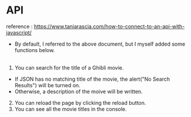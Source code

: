 # API
reference : https://www.taniarascia.com/how-to-connect-to-an-api-with-javascript/
* By default, I referred to the above document, but I myself added some functions below.
<br><br>
1. You can search for the title of a Ghibli movie.
* If JSON has no matching title of the movie, the alert("No Search Results") will be turned on.
* Otherwise, a description of the moive will be written.
2. You can reload the page by clicking the reload button.
3. You can see all the movie titles in the console.
